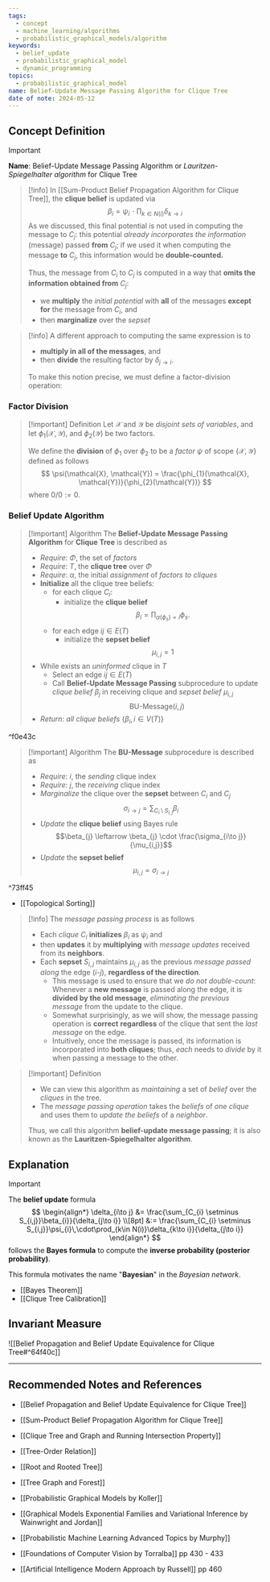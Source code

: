 ```yaml
---
tags:
  - concept
  - machine_learning/algorithms
  - probabilistic_graphical_models/algorithm
keywords:
  - belief_update
  - probabilistic_graphical_model
  - dynamic_programming
topics:
  - probabilistic_graphical_model
name: Belief-Update Message Passing Algorithm for Clique Tree
date of note: 2024-05-12
---
```


## Concept Definition

>[!important]
>**Name**: Belief-Update Message Passing Algorithm or *Lauritzen-Spiegelhalter algorithm* for Clique Tree


>[!info]
>In [[Sum-Product Belief Propagation Algorithm for Clique Tree]], the **clique belief** is updated via  $$\beta_{i} = \psi_{i}\,\cdot\prod_{k\in N(i)}\delta_{k\to i}$$ 
>As we discussed, this final potential is not used in computing the message to $C_j$: this potential *already incorporates the information* (message) passed **from** $C_{j}$; if we used it when computing the message **to** $C_{j}$, this information would be **double-counted.** 
>
>Thus, the message from $C_i$ to $C_j$ is computed in a way that **omits the information obtained from** $C_j$: 
>- we **multiply** the *initial potential* with **all** of the messages **except for** the message from $C_{i}$, and 
>- then **marginalize** over the *sepset*

>[!info]
>A different approach to computing the same expression is to 
>- **multiply in all of the messages**, and 
>- then **divide** the resulting factor by $\delta_{j\to i}$. 
>  
>To make this notion precise, we must define a factor-division operation:


### Factor Division

>[!important] Definition
>Let $\mathcal{X}$ and $\mathcal{Y}$ be *disjoint sets of variables*, and let $\phi_{1}(\mathcal{X}, \mathcal{Y})$, and $\phi_{2}(\mathcal{Y})$ be two factors.
>
>We define the **division** of $\phi_{1}$ over $\phi_{2}$ to be a *factor* $\psi$ of scope $\{ \mathcal{X}, \mathcal{Y} \}$ defined as follows
>$$
>\psi(\mathcal{X}, \mathcal{Y}) = \frac{\phi_{1}(\mathcal{X}, \mathcal{Y})}{\phi_{2}(\mathcal{Y})}
>$$
>where $0 / 0  := 0.$


### Belief Update Algorithm


>[!important] Algorithm
>The **Belief-Update Message Passing Algorithm** for **Clique Tree** is described as 
>- *Require*: $\Phi$, the set of *factors*
>- *Require*: $T$, the **clique tree** over $\Phi$
>- *Require*: $\alpha$, the initial *assignment* of *factors to cliques*
>- **Initialize** all the clique tree beliefs:
>	- for each clique $C_{i}$:
>		- initialize the **clique belief** $$\beta_{i} = \prod_{\alpha(\phi_{s}) = i}\phi_{s}.$$
>	- for each edge $ij\in E(T)$
>		- initialize the **sepset belief** $$\mu_{i,j} = 1$$
>- While exists an *uninformed* clique in $T$
>	- Select an edge $ij\in E(T)$
>	- Call **Belief-Update Message Passing** subprocedure to update *clique belief* $\beta_{j}$ in receiving clique and *sepset belief* $\mu_{i,j}$ $$\text{BU-Message}(i, j)$$
>- *Return*: *all clique beliefs* $\{ \beta_{i}, i\in V(T) \}$

^f0e43c

>[!important] Algorithm
>The **BU-Message** subprocedure is described as
>- *Require*: $i$, the *sending* clique index
>- *Require*: $j$, the *receiving* clique index
>- *Marginalize* the clique over the **sepset** between $C_{i}$ and $C_{j}$ $$\sigma_{i\to j} = \sum_{C_{i} \setminus S_{i,j}}\beta_{i}$$
>- *Update* the **clique belief** using Bayes rule $$\beta_{j} \leftarrow \beta_{j} \cdot \frac{\sigma_{i\to j}}{\mu_{i,j}}$$
>- *Update* the **sepset belief** $$\mu_{i,j} = \sigma_{i\to j}$$ 

^73ff45

- [[Topological Sorting]]

>[!info]
>The *message passing process* is as follows
>- Each *clique* $C_{i}$ **initializes** $\beta_{i}$ as $\psi_{i}$ and 
>- then **updates** it by **multiplying** with *message updates* received from its **neighbors**. 
>- Each **sepset** $S_{i,j}$ maintains $\mu_{i,j}$ as the previous *message passed along* the edge $(i\text{-}j)$,  **regardless of the direction**.
>	- This message is used to ensure that we *do not double-count*: Whenever a **new message** is passed along the edge, it is **divided by the old message**, *eliminating the previous message* from the update to the clique.
>	- Somewhat surprisingly, as we will show, the message passing operation is **correct** **regardless** of the clique that sent the *last message* on the edge.
>	- Intuitively, once the message is passed, its information is incorporated into **both cliques**; thus, *each* needs to *divide* by it when passing a message to the other.


>[!important] Definition
>- We can view this algorithm as *maintaining* a set of *belief* over the *cliques* in the tree.
>- The *message passing operation* takes the *beliefs* of *one clique* and uses them to *update the beliefs* of a *neighbor*. 
>  
>Thus, we call this algorithm **belief-update message passing**; it is also known as the **Lauritzen-Spiegelhalter algorithm**.

## Explanation

>[!important]
>The **belief update** formula
>$$
>\begin{align*}
>\delta_{i\to j} &= \frac{\sum_{C_{i} \setminus S_{i,j}}\beta_{i}}{\delta_{j\to i}} \\[8pt]
>&:= \frac{\sum_{C_{i} \setminus S_{i,j}}\psi_{i}\,\cdot\prod_{k\in N(i)}\delta_{k\to i}}{\delta_{j\to i}}
>\end{align*}
>$$
>follows the **Bayes formula** to compute the **inverse probability (posterior probability)**.
>
>This formula motivates the name "**Bayesian**" in the *Bayesian network*.

- [[Bayes Theorem]]
- [[Clique Tree Calibration]]



## Invariant Measure


![[Belief Propagation and Belief Update Equivalence for Clique Tree#^64f40c]]




-----------
##  Recommended Notes and References

- [[Belief Propagation and Belief Update Equivalence for Clique Tree]]
- [[Sum-Product Belief Propagation Algorithm for Clique Tree]]

- [[Clique Tree and Graph and Running Intersection Property]]

- [[Tree-Order Relation]]
- [[Root and Rooted Tree]]
- [[Tree Graph and Forest]]


- [[Probabilistic Graphical Models by Koller]]
- [[Graphical Models Exponential Families and Variational Inference by Wainwright and Jordan]]
- [[Probabilistic Machine Learning Advanced Topics by Murphy]]
- [[Foundations of Computer Vision by Torralba]] pp 430 - 433
- [[Artificial Intelligence Modern Approach by Russell]] pp 460
